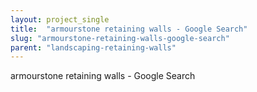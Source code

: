 ```yaml
---
layout: project_single
title:  "armourstone retaining walls - Google Search"
slug: "armourstone-retaining-walls-google-search"
parent: "landscaping-retaining-walls"
---
```

armourstone retaining walls - Google Search
